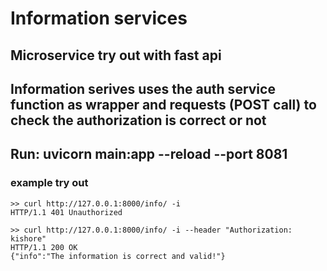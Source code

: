 # Information services

## Microservice try out with fast api
## Information serives uses the auth service function as wrapper and requests (POST call) to check the authorization is correct or not

## Run: uvicorn main:app --reload --port 8081

### example try out

```
>> curl http://127.0.0.1:8000/info/ -i
HTTP/1.1 401 Unauthorized

>> curl http://127.0.0.1:8000/info/ -i --header "Authorization: kishore"
HTTP/1.1 200 OK
{"info":"The information is correct and valid!"}
```
